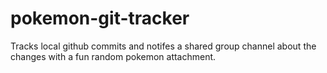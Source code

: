 # pokemon-git-tracker
Tracks local github commits and notifes a shared group channel about the changes with a fun random pokemon attachment.
